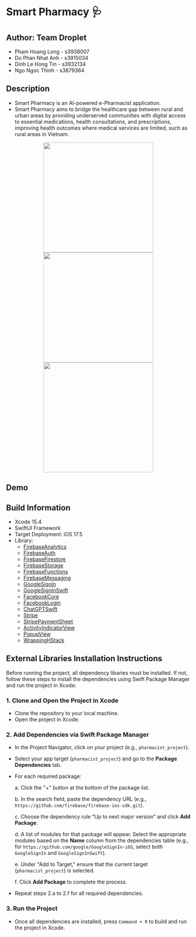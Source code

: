 # Smart Pharmacy 🩺

## Author: Team Droplet
- Pham Hoang Long - s3938007
- Do Phan Nhat Anh - s3915034
- Dinh Le Hong Tin - s3932134
- Ngo Ngoc Thinh - s3879364

## Description

- Smart Pharmacy is an AI-powered e-Pharmacist application.
- Smart Pharmacy aims to bridge the healthcare gap between rural and urban areas by providing underserved communities with digital access to essential medications, health consultations, and prescriptions, improving health outcomes where medical services are limited, such as rural areas in Vietnam.

<p align="center">
  <img src="https://github.com/user-attachments/assets/86ff6cdf-8750-45db-b67b-07c8a8c7ab73" width="300" style="display: inline-block;" > 
  <img src="https://github.com/user-attachments/assets/1f1a2a67-38b1-472e-b25d-b4ba8eff9923" width="300" style="display: inline-block;" > 
  <img src="https://github.com/user-attachments/assets/5dbdf365-7484-4502-a8fd-41bae3ef8003" width="300" style="display: inline-block;" > 
</p>

## Demo



## Build Information
- Xcode 15.4
- SwiftUI Framework
- Target Deployment: iOS 17.5
- Library:
  - [FirebaseAnalytics](https://github.com/firebase/firebase-ios-sdk.git)
  - [FirebaseAuth](https://github.com/firebase/firebase-ios-sdk.git)
  - [FirebaseFirestore](https://github.com/firebase/firebase-ios-sdk.git)
  - [FirebaseStorage](https://github.com/firebase/firebase-ios-sdk.git)
  - [FirebaseFunctions](https://github.com/firebase/firebase-ios-sdk.git)
  - [FirebaseMessaging](https://github.com/firebase/firebase-ios-sdk.git)
  - [GoogleSignIn](https://github.com/google/GoogleSignIn-iOS)
  - [GoogleSignInSwift](https://github.com/google/GoogleSignIn-iOS)
  - [FacebookCore](https://github.com/facebook/facebook-ios-sdk)
  - [FacebookLogin](https://github.com/facebook/facebook-ios-sdk)
  - [ChatGPTSwift](https://github.com/alfianlosari/ChatGPTSwift.git)
  - [Stripe](https://github.com/stripe/stripe-ios-spm)
  - [StripePaymentSheet](https://github.com/stripe/stripe-ios-spm)
  - [ActivityIndicatorView](https://github.com/exyte/ActivityIndicatorView.git)
  - [PopupView](https://github.com/exyte/PopupView.git)
  - [WrappingHStack](https://github.com/dkk/WrappingHStack)


##  External Libraries Installation Instructions

Before running the project, all dependency libaries must be installed. If not, follow these steps to install the dependencies using Swift Package Manager and run the project in Xcode:

### 1. Clone and Open the Project in Xcode
- Clone the repository to your local machine.
- Open the project in Xcode.

### 2. Add Dependencies via Swift Package Manager
- In the Project Navigator, click on your project (e.g., `pharmacist_project`).
- Select your app target (`pharmacist_project`) and go to the **Package Dependencies** tab.
- For each required package:
  
  a. Click the "+" button at the bottom of the package list.
  
  b. In the search field, paste the dependency URL (e.g., `https://github.com/firebase/firebase-ios-sdk.git`).
  
  c. Choose the dependency rule “Up to next major version” and click **Add Package**.
  
  d. A list of modules for that package will appear. Select the appropriate modules based on the **Name** column from the dependencies table (e.g., for `https://github.com/google/GoogleSignIn-iOS`, select both `GoogleSignIn` and `GoogleSignInSwift`).
  
  e. Under "Add to Target," ensure that the current target (`pharmacist_project`) is selected.
  
  f. Click **Add Package** to complete the process.

- Repeat steps 2.a to 2.f for all required dependencies.

### 3. Run the Project
- Once all dependencies are installed, press `Command + R` to build and run the project in Xcode.

